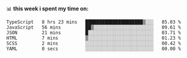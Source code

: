 📊 **this week i spent my time on:**
<!--START_SECTION:waka-->

```text
TypeScript   8 hrs 23 mins   █████████████████████▒░░░   85.03 %
JavaScript   56 mins         ██▒░░░░░░░░░░░░░░░░░░░░░░   09.61 %
JSON         21 mins         █░░░░░░░░░░░░░░░░░░░░░░░░   03.71 %
HTML         7 mins          ▒░░░░░░░░░░░░░░░░░░░░░░░░   01.23 %
SCSS         2 mins          ░░░░░░░░░░░░░░░░░░░░░░░░░   00.42 %
YAML         0 secs          ░░░░░░░░░░░░░░░░░░░░░░░░░   00.00 %
```

<!--END_SECTION:waka-->
